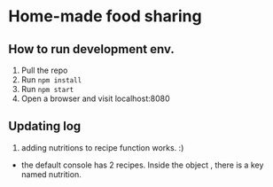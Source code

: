 # Home-made food sharing

## How to run development env.

1. Pull the repo
2. Run `npm install`
3. Run `npm start`
4. Open a browser and visit localhost:8080

## Updating log

1. adding nutritions to recipe function works. :)
 - the default console has 2 recipes. Inside the object , there is a key named nutrition.